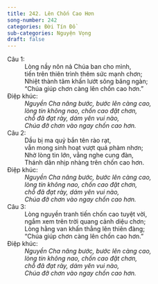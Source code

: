 ```yaml
---
title: 242. Lên Chốn Cao Hơn
song-number: 242
categories: Đời Tín Đồ
sub-categories: Nguyện Vọng
draft: false
---
```

<dl><dt>Câu 1:</dt><dd data-verse="1">Lòng nầy nôn nả Chúa ban cho mình, <br/>tiến trên thiên trình thêm sức mạnh chơn; <br/>Nhiệt thành tâm khấn lướt sông băng ngàn; <br/>“Chúa giúp chơn càng lên chốn cao hơn.” </dd><dt>Điệp khúc:</dt><dd data-chorus="1"><em>Nguyền Cha nâng bước, bước lên càng cao, <br/>lòng tin không nao, chốn cao đặt chơn, <br/>chỗ đã đạt rày, dám yên vui nào, <br/>Chúa đỡ chơn vào ngay chốn cao hơn. </em></dd><dt>Câu 2:</dt><dd data-verse="2">Dầu bị ma quỷ bắn tên rào rạt, <br/>vẫn mong sinh hoạt vượt quá phàm nhơn; <br/>Nhờ lòng tin lớn, vẳng nghe cung đàn, <br/>Thánh dân nhịp nhàng trên chốn cao hơn. </dd><dt>Điệp khúc:</dt><dd data-chorus="1"><em>Nguyền Cha nâng bước, bước lên càng cao, <br/>lòng tin không nao, chốn cao đặt chơn, <br/>chỗ đã đạt rày, dám yên vui nào, <br/>Chúa đỡ chơn vào ngay chốn cao hơn. </em></dd><dt>Câu 3:</dt><dd data-verse="3">Lòng nguyền tranh tiến chốn cao tuyệt vời, <br/>ngắm xem trên trời quang cảnh diệu chơn; <br/>Lòng hằng van khấn thẳng lên thiên đàng; <br/>“Chúa giúp chơn càng lên chốn cao hơn.” </dd><dt>Điệp khúc:</dt><dd data-chorus="1"><em>Nguyền Cha nâng bước, bước lên càng cao, <br/>lòng tin không nao, chốn cao đặt chơn, <br/>chỗ đã đạt rày, dám yên vui nào, <br/>Chúa đỡ chơn vào ngay chốn cao hơn. </em></dd></dl>